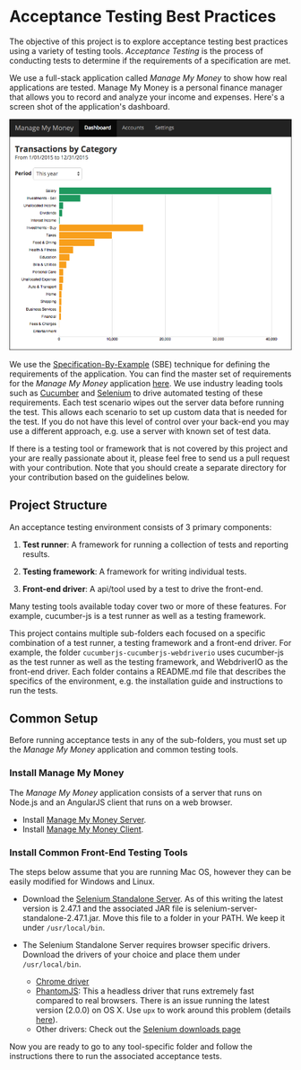 # Acceptance Testing Best Practices

The objective of this project is to explore acceptance testing best practices using a variety of testing tools. *Acceptance Testing* is the process of conducting tests to determine if the requirements of a specification are met.

We use a full-stack application called *Manage My Money* to show how real applications are tested. Manage My Money is a personal finance manager that allows you to record and analyze your income and expenses. Here's a screen shot of the application's dashboard.

![Dashboard](assets/dashboard.png)

We use the [Specification-By-Example](http://www.amazon.com/gp/product/1617290084/ref=as_li_ss_tl?ie=UTF8&tag=swingwiki-20&linkCode=as2&camp=217153&creative=399701&creativeASIN=1617290084) (SBE) technique for defining the requirements of the application. You can find the master set of requirements for the *Manage My Money* application [here](https://github.com/archfirst/acceptance-testing-best-practices/tree/master/cucumberjs-cucumberjs-webdriverio/test/features). We use industry leading tools such as [Cucumber](https://github.com/cucumber/cucumber/wiki/Gherkin) and [Selenium](https://seleniumhq.github.io/docs/) to drive automated testing of these requirements. Each test scenario wipes out the server data before running the test. This allows each scenario to set up custom data that is needed for the test. If you do not have this level of control over your back-end you may use a different approach, e.g. use a server with known set of test data.

If there is a testing tool or framework that is not covered by this project and your are really passionate about it, please feel free to send us a pull request with your contribution. Note that you should create a separate directory for your contribution based on the guidelines below.

## Project Structure

An acceptance testing environment consists of 3 primary components:

1. **Test runner**: A framework for running a collection of tests and reporting results.

2. **Testing framework**: A framework for writing individual tests.

3. **Front-end driver**: A api/tool used by a test to drive the front-end.

Many testing tools available today cover two or more of these features. For example, cucumber-js is a test runner as well as a testing framework.

This project contains multiple sub-folders each focused on a specific combination of a test runner, a testing framework and a front-end driver. For example, the folder `cucumberjs-cucumberjs-webdriverio` uses cucumber-js as the test runner as well as the testing framework, and WebdriverIO as the front-end driver. Each folder contains a README.md file that describes the specifics of the environment, e.g. the installation guide and instructions to run the tests.

## Common Setup

Before running acceptance tests in any of the sub-folders, you must set up the *Manage My Money* application and common testing tools.

### Install Manage My Money

The *Manage My Money* application consists of a server that runs on Node.js and an AngularJS client that runs on a web browser.

- Install [Manage My Money Server](https://github.com/archfirst/manage-my-money-server).
- Install [Manage My Money Client](https://github.com/archfirst/manage-my-money-client).

### Install Common Front-End Testing Tools
The steps below assume that you are running Mac OS, however they can be easily modified for Windows and Linux.

- Download the [Selenium Standalone Server](http://docs.seleniumhq.org/download/). As of this writing the latest version is 2.47.1 and the associated JAR file is selenium-server-standalone-2.47.1.jar. Move this file to a folder in your PATH. We keep it under `/usr/local/bin`.

- The Selenium Standalone Server requires browser specific drivers. Download the drivers of your choice and place them under `/usr/local/bin`.
    - [Chrome driver](https://sites.google.com/a/chromium.org/chromedriver/home)
    - [PhantomJS](http://phantomjs.org/): This a headless driver that runs extremely fast compared to real browsers. There is an issue running the latest version (2.0.0) on OS X. Use `upx` to work around this problem (details [here](https://github.com/ariya/phantomjs/issues/12900)).
    - Other drivers: Check out the [Selenium downloads page](http://docs.seleniumhq.org/download/)

Now you are ready to go to any tool-specific folder and follow the instructions there to run the associated acceptance tests.